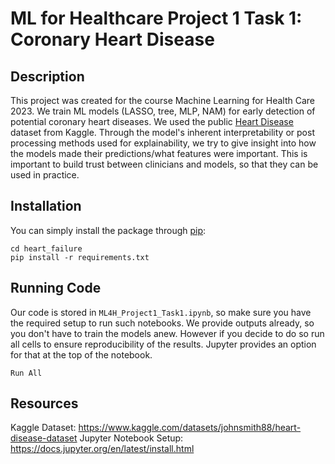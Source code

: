 # ML for Healthcare Project 1 Task 1: Coronary Heart Disease

## Description
This project was created for the course Machine Learning for Health Care 2023. We train ML models (LASSO, tree, MLP, NAM) for early detection of potential coronary heart diseases. We used the public [Heart Disease](https://www.kaggle.com/datasets/johnsmith88/heart-disease-dataset) dataset from Kaggle. Through the model's inherent interpretability or post processing methods used for explainability, we try to give insight into how the models made their predictions/what features were important. This is important to build trust between clinicians and models, so that they can be used in practice.

## Installation
You can simply install the package through [pip](https://pypi.org/project/pip/):

```
cd heart_failure
pip install -r requirements.txt
```

## Running Code

Our code is stored in `ML4H_Project1_Task1.ipynb`, so make sure you have the required setup to run such notebooks. We provide outputs already, so you don't have to train the models anew. However if you decide to do so run all cells to ensure reproducibility of the results. Jupyter provides an option for that at the top of the notebook.

`Run All`

## Resources
Kaggle Dataset: https://www.kaggle.com/datasets/johnsmith88/heart-disease-dataset
Jupyter Notebook Setup: https://docs.jupyter.org/en/latest/install.html